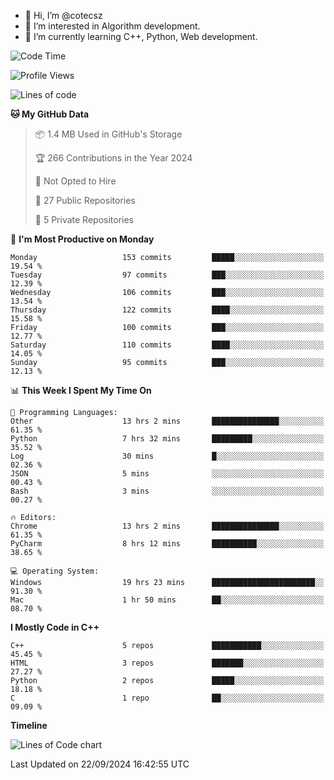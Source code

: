 - 👋 Hi, I’m @cotecsz
- 👀 I’m interested in Algorithm development.
- 🌱 I’m currently learning C++, Python, Web development.

<!---
cotecsz/cotecsz is a ✨ special ✨ repository because its `README.md` (this file) appears on your GitHub profile.
You can click the Preview link to take a look at your changes.
--->

<!--START_SECTION:waka-->
![Code Time](http://img.shields.io/badge/Code%20Time-1%2C746%20hrs%2012%20mins-blue)

![Profile Views](http://img.shields.io/badge/Profile%20Views-0-blue)

![Lines of code](https://img.shields.io/badge/From%20Hello%20World%20I%27ve%20Written-1.2%20million%20lines%20of%20code-blue)

**🐱 My GitHub Data** 

> 📦 1.4 MB Used in GitHub's Storage 
 > 
> 🏆 266 Contributions in the Year 2024
 > 
> 🚫 Not Opted to Hire
 > 
> 📜 27 Public Repositories 
 > 
> 🔑 5 Private Repositories 
 > 
📅 **I'm Most Productive on Monday** 

```text
Monday                   153 commits         █████░░░░░░░░░░░░░░░░░░░░   19.54 % 
Tuesday                  97 commits          ███░░░░░░░░░░░░░░░░░░░░░░   12.39 % 
Wednesday                106 commits         ███░░░░░░░░░░░░░░░░░░░░░░   13.54 % 
Thursday                 122 commits         ████░░░░░░░░░░░░░░░░░░░░░   15.58 % 
Friday                   100 commits         ███░░░░░░░░░░░░░░░░░░░░░░   12.77 % 
Saturday                 110 commits         ████░░░░░░░░░░░░░░░░░░░░░   14.05 % 
Sunday                   95 commits          ███░░░░░░░░░░░░░░░░░░░░░░   12.13 % 
```


📊 **This Week I Spent My Time On** 

```text
💬 Programming Languages: 
Other                    13 hrs 2 mins       ███████████████░░░░░░░░░░   61.35 % 
Python                   7 hrs 32 mins       █████████░░░░░░░░░░░░░░░░   35.52 % 
Log                      30 mins             █░░░░░░░░░░░░░░░░░░░░░░░░   02.36 % 
JSON                     5 mins              ░░░░░░░░░░░░░░░░░░░░░░░░░   00.43 % 
Bash                     3 mins              ░░░░░░░░░░░░░░░░░░░░░░░░░   00.27 % 

🔥 Editors: 
Chrome                   13 hrs 2 mins       ███████████████░░░░░░░░░░   61.35 % 
PyCharm                  8 hrs 12 mins       ██████████░░░░░░░░░░░░░░░   38.65 % 

💻 Operating System: 
Windows                  19 hrs 23 mins      ███████████████████████░░   91.30 % 
Mac                      1 hr 50 mins        ██░░░░░░░░░░░░░░░░░░░░░░░   08.70 % 
```

**I Mostly Code in C++** 

```text
C++                      5 repos             ███████████░░░░░░░░░░░░░░   45.45 % 
HTML                     3 repos             ███████░░░░░░░░░░░░░░░░░░   27.27 % 
Python                   2 repos             █████░░░░░░░░░░░░░░░░░░░░   18.18 % 
C                        1 repo              ██░░░░░░░░░░░░░░░░░░░░░░░   09.09 % 
```



**Timeline**

![Lines of Code chart](https://raw.githubusercontent.com/cotecsz/cotecsz/master/assets/bar_graph.png)


 Last Updated on 22/09/2024 16:42:55 UTC
<!--END_SECTION:waka-->
